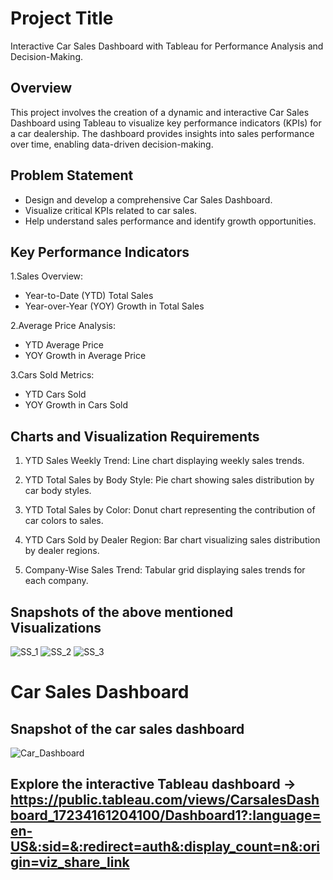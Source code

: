 # Project Title

Interactive Car Sales Dashboard with Tableau for Performance Analysis and Decision-Making.

## Overview
This project involves the creation of a dynamic and interactive Car Sales Dashboard using Tableau to visualize key performance indicators (KPIs) for a car dealership. The dashboard provides insights into sales performance over time, enabling data-driven decision-making.

## Problem Statement
- Design and develop a comprehensive Car Sales Dashboard.
- Visualize critical KPIs related to car sales.
- Help understand sales performance and identify growth opportunities.

## Key Performance Indicators
1.Sales Overview:
- Year-to-Date (YTD) Total Sales
- Year-over-Year (YOY) Growth in Total Sales

2.Average Price Analysis:
- YTD Average Price
- YOY Growth in Average Price

3.Cars Sold Metrics:
- YTD Cars Sold
- YOY Growth in Cars Sold

## Charts and Visualization Requirements
1. YTD Sales Weekly Trend: Line chart displaying weekly sales trends.

2. YTD Total Sales by Body Style: Pie chart showing sales distribution by car body styles.

3. YTD Total Sales by Color: Donut chart representing the contribution of car colors to sales.

4. YTD Cars Sold by Dealer Region: Bar chart visualizing sales distribution by dealer regions.

5. Company-Wise Sales Trend: Tabular grid displaying sales trends for each company.

## Snapshots of the above mentioned Visualizations

![SS_1](https://github.com/user-attachments/assets/388f6d65-9536-4ac8-abf6-2aa9f3324d01)
![SS_2](https://github.com/user-attachments/assets/49a9fea6-4cc5-4f66-8956-1aa220e40e5c)
![SS_3](https://github.com/user-attachments/assets/3209f198-fb4b-4a57-a16b-df480ae39b31)

# Car Sales Dashboard

## Snapshot of the car sales dashboard

![Car_Dashboard](https://github.com/user-attachments/assets/a3fe1c25-650d-474f-897f-f2499d4afef8)

## Explore the interactive Tableau dashboard -> https://public.tableau.com/views/CarsalesDashboard_17234161204100/Dashboard1?:language=en-US&:sid=&:redirect=auth&:display_count=n&:origin=viz_share_link
